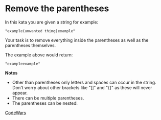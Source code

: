 # Remove the parentheses

In this kata you are given a string for example:
```
"example(unwanted thing)example"
```

Your task is to remove everything inside the parentheses as well as the parentheses themselves.

The example above would return:
```
"exampleexample"
```

__Notes__
* Other than parentheses only letters and spaces can occur in the string. Don't worry about other brackets like "[]" and "{}" as these will never appear.
* There can be multiple parentheses.
* The parentheses can be nested.

[CodeWars](https://www.codewars.com/kata/5f7c38eb54307c002a2b8cc8/python)